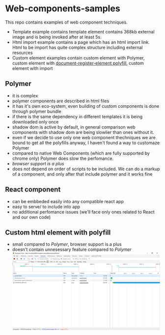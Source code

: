 # Web-components-samples

This repo contains examples of web component techniques.

- Template example contains template element contains 368kb external image and is being invoked after at least 5s.
- Html import example contains a page which has an html import link. Html to be import has quite complex structure including external resources
- Custom element examples contain custom element with Polymer, custom element with [document-register-element polyfill](https://github.com/WebReflection/document-register-element), custom element with import


## Polymer
- it is complex
- polymer components are described in html files
- it has it's own eco-system, even building of custom components is done through polymer bundle
- if there is the same dependency in different templates it is being downloaded only once
- shadow dom is active by default, in general comparison web components with shadow dom are being slowlier than ones without it. 
- even if we decide to use only one web component thechniques we are bound to get all the polyfills anyway, I haven't found a way to customaze Polymer
- compared to native Web Components (which are fully supported by chrome only) Polymer does slow the perfomance.
- *browser support is a plus*
- does not depend on order of scripts to be included. We can do a markup of a component, and only after that include polymer and it works fine

## React component
- can be embbeded easily into any compatible react app
- easy to serve/ to include into app
- no additional perfomance issues (we'll face only ones related to React and our own code)

## Custom html element with polyfill
- small compared to *Polymer*, browser support is a plus
- doesn't contain unnesessary feature compared to *Polymer*
![alt text](./screenshot/Screenshot-polyfill.png "custom element loading sample")

